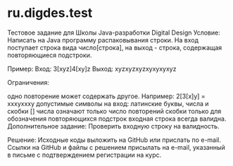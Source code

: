 # ru.digdes.test

Тестовое задание для Школы Java-разработки Digital Design Условие: Написать на Java программу распаковывания строки. На вход поступает строка вида число[строка], на выход - строка, содержащая повторяющиеся подстроки.

Пример: Вход: 3[xyz]4[xy]z Выход: xyzxyzxyzxyxyxyxyz

Ограничения:

одно повторение может содержать другое. Например: 2[3[x]y] = xxxyxxxy
допустимые символы на вход: латинские буквы, числа и скобки []
числа означают только число повторений
скобки только для обозначения повторяющихся подстрок
входная строка всегда валидна.
Дополнительное задание: Проверить входную строку на валидность.

Решение: Исходные коды выложить на GitHub или прислать по e-mail. Ссылки на GitHub и файлы с решением присылать на e-mail, указанный в письме с подтверждением регистрации на курс.
